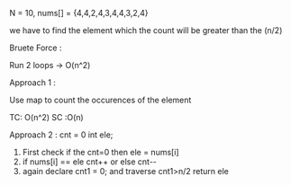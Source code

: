 N = 10, nums[] = {4,4,2,4,3,4,4,3,2,4} 

we have to find the element which the count will be greater than the (n/2) 

Bruete Force :

Run 2 loops -> O(n^2)

Approach 1 :

Use map to count the occurences of the element

TC: O(n^2)
SC :O(n)

Approach 2 :
cnt = 0
int ele;

1. First check if the cnt=0 then ele = nums[i]
2. if nums[i] == ele cnt++ or else cnt--
3. again declare cnt1 = 0; and traverse cnt1>n/2 return ele
